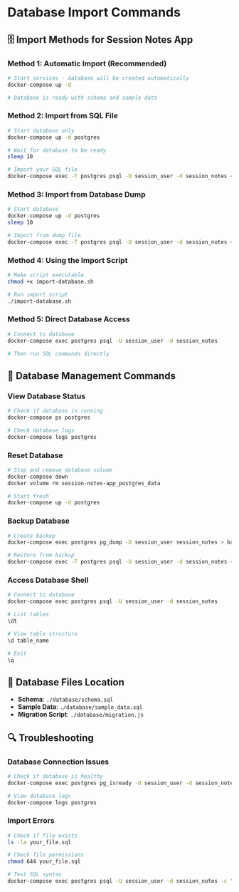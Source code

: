 # Database Import Commands

## 🗄️ Import Methods for Session Notes App

### Method 1: Automatic Import (Recommended)
```bash
# Start services - database will be created automatically
docker-compose up -d

# Database is ready with schema and sample data
```

### Method 2: Import from SQL File
```bash
# Start database only
docker-compose up -d postgres

# Wait for database to be ready
sleep 10

# Import your SQL file
docker-compose exec -T postgres psql -U session_user -d session_notes < your_file.sql
```

### Method 3: Import from Database Dump
```bash
# Start database
docker-compose up -d postgres
sleep 10

# Import from dump file
docker-compose exec -T postgres psql -U session_user -d session_notes < your_dump.sql
```

### Method 4: Using the Import Script
```bash
# Make script executable
chmod +x import-database.sh

# Run import script
./import-database.sh
```

### Method 5: Direct Database Access
```bash
# Connect to database
docker-compose exec postgres psql -U session_user -d session_notes

# Then run SQL commands directly
```

## 🔧 Database Management Commands

### View Database Status
```bash
# Check if database is running
docker-compose ps postgres

# Check database logs
docker-compose logs postgres
```

### Reset Database
```bash
# Stop and remove database volume
docker-compose down
docker volume rm session-notes-app_postgres_data

# Start fresh
docker-compose up -d postgres
```

### Backup Database
```bash
# Create backup
docker-compose exec postgres pg_dump -U session_user session_notes > backup.sql

# Restore from backup
docker-compose exec -T postgres psql -U session_user -d session_notes < backup.sql
```

### Access Database Shell
```bash
# Connect to database
docker-compose exec postgres psql -U session_user -d session_notes

# List tables
\dt

# View table structure
\d table_name

# Exit
\q
```

## 📁 Database Files Location

- **Schema**: `./database/schema.sql`
- **Sample Data**: `./database/sample_data.sql`
- **Migration Script**: `./database/migration.js`

## 🔍 Troubleshooting

### Database Connection Issues
```bash
# Check if database is healthy
docker-compose exec postgres pg_isready -U session_user -d session_notes

# View database logs
docker-compose logs postgres
```

### Import Errors
```bash
# Check if file exists
ls -la your_file.sql

# Check file permissions
chmod 644 your_file.sql

# Test SQL syntax
docker-compose exec postgres psql -U session_user -d session_notes -c "SELECT 1;"
```
